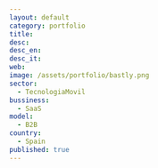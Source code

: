 ```yaml
---
layout: default
category: portfolio
title: 
desc: 
desc_en: 
desc_it: 
web: 
image: /assets/portfolio/bastly.png
sector: 
  - TecnologiaMovil
bussiness: 
  - SaaS
model:
  - B2B
country: 
  - Spain
published: true
---
```


